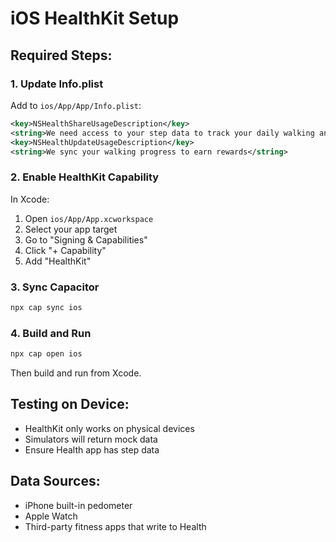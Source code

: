 # iOS HealthKit Setup

## Required Steps:

### 1. Update Info.plist
Add to `ios/App/App/Info.plist`:

```xml
<key>NSHealthShareUsageDescription</key>
<string>We need access to your step data to track your daily walking and reward you with coins</string>
<key>NSHealthUpdateUsageDescription</key>
<string>We sync your walking progress to earn rewards</string>
```

### 2. Enable HealthKit Capability
In Xcode:
1. Open `ios/App/App.xcworkspace`
2. Select your app target
3. Go to "Signing & Capabilities"
4. Click "+ Capability"
5. Add "HealthKit"

### 3. Sync Capacitor
```bash
npx cap sync ios
```

### 4. Build and Run
```bash
npx cap open ios
```

Then build and run from Xcode.

## Testing on Device:
- HealthKit only works on physical devices
- Simulators will return mock data
- Ensure Health app has step data

## Data Sources:
- iPhone built-in pedometer
- Apple Watch
- Third-party fitness apps that write to Health
